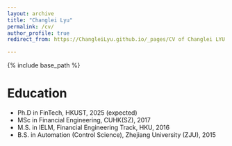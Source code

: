 ```yaml
---
layout: archive
title: "Changlei Lyu"
permalink: /cv/
author_profile: true
redirect_from: https://ChangleiLyu.github.io/_pages/CV of Changlei LYU.pdf

---
```


{% include base_path %}

Education
======
* Ph.D in FinTech, HKUST, 2025 (expected)
* MSc in Financial Engineering, CUHK(SZ), 2017
* M.S. in IELM, Financial Engineering Track, HKU, 2016
* B.S. in Automation (Control Science), Zhejiang University (ZJU), 2015
